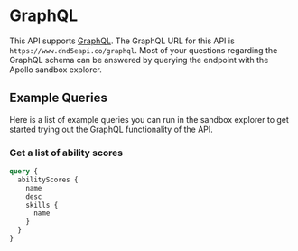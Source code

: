 # GraphQL

This API supports [GraphQL](https://graphql.org/). The GraphQL URL for this API
is `https://www.dnd5eapi.co/graphql`. Most of your questions regarding the GraphQL schema can be answered by querying the endpoint with the Apollo sandbox explorer.


## Example Queries

Here is a list of example queries you can run in the sandbox explorer to get started trying out the GraphQL functionality of the API.

### Get a list of ability scores

```graphql
query {
  abilityScores {
    name
    desc
    skills {
      name
    }
  }
}
```